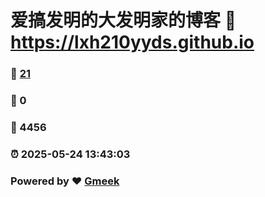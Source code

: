 # 爱搞发明的大发明家的博客 :link: https://lxh210yyds.github.io 
### :page_facing_up: [21](https://lxh210yyds.github.io/tag.html) 
### :speech_balloon: 0 
### :hibiscus: 4456 
### :alarm_clock: 2025-05-24 13:43:03 
### Powered by :heart: [Gmeek](https://github.com/Meekdai/Gmeek)
